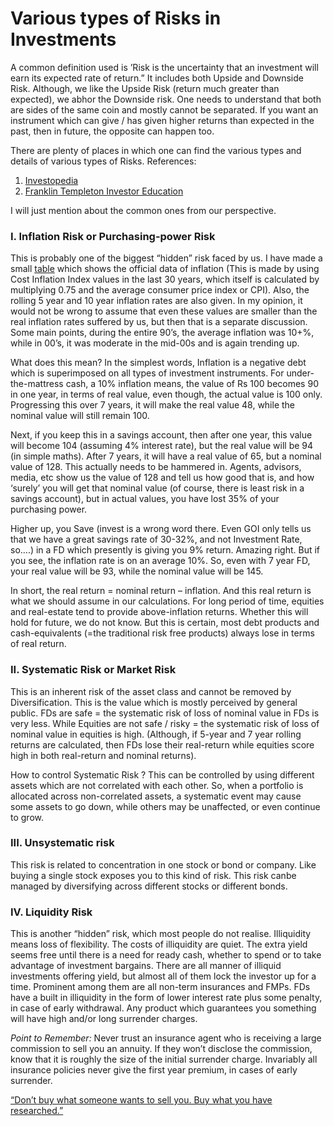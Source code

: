 # Various types of Risks in Investments

A common definition used is ’Risk is the uncertainty that an investment will earn its expected rate of return.” It includes both Upside and Downside Risk. Although, we like the Upside Risk (return much greater than expected), we abhor the Downside risk. One needs to understand that both are sides of the same coin and mostly cannot be separated. If you want an instrument which can give / has given higher returns than expected in the past, then in future, the opposite can happen too.

There are plenty of places in which one can find the various types and details of various types of Risks. References:

1.  [Investopedia](http://www.investopedia.com/exam-guide/finra-series-6/evaluation-customers/types-investment-risks.asp)
2.  [Franklin Templeton Investor Education](https://www.franklintempleton.com/retail/pages/generic_content/education/fin_basic/understand_risk.jsf)

I will just mention about the common ones from our perspective.

### **I. Inflation Risk or Purchasing-power Risk**

This is probably one of the biggest “hidden” risk faced by us. I have made a small [table](http://imgur.com/dfcMsgk) which shows the official data of inflation (This is made by using Cost Inflation Index values in the last 30 years, which itself is calculated by multiplying 0.75 and the average consumer price index or CPI). Also, the rolling 5 year and 10 year inflation rates are also given. In my opinion, it would not be wrong to assume that even these values are smaller than the real inflation rates suffered by us, but then that is a separate discussion. Some main points, during the entire 90’s, the average inflation was 10+%, while in 00’s, it was moderate in the mid-00s and is again trending up.

What does this mean? In the simplest words, Inflation is a negative debt which is superimposed on all types of investment instruments. For under-the-mattress cash, a 10% inflation means, the value of Rs 100 becomes 90 in one year, in terms of real value, even though, the actual value is 100 only. Progressing this over 7 years, it will make the real value 48, while the nominal value will still remain 100.

Next, if you keep this in a savings account, then after one year, this value will become 104 (assuming 4% interest rate), but the real value will be 94 (in simple maths). After 7 years, it will have a real value of 65, but a nominal value of 128. This actually needs to be hammered in. Agents, advisors, media, etc show us the value of 128 and tell us how good that is, and how ‘surely’ you will get that nominal value (of course, there is least risk in a savings account), but in actual values, you have lost 35% of your purchasing power.

Higher up, you Save (invest is a wrong word there. Even GOI only tells us that we have a great savings rate of 30-32%, and not Investment Rate, so….) in a FD which presently is giving you 9% return. Amazing right. But if you see, the inflation rate is on an average 10%. So, even with 7 year FD, your real value will be 93, while the nominal value will be 145.

In short, the real return = nominal return – inflation. And this real return is what we should assume in our calculations. For long period of time, equities and real-estate tend to provide above-inflation returns. Whether this will hold for future, we do not know. But this is certain, most debt products and cash-equivalents (=the traditional risk free products) always lose in terms of real return.

### **II. Systematic Risk or Market Risk**

This is an inherent risk of the asset class and cannot be removed by Diversification. This is the value which is mostly perceived by general public. FDs are safe = the systematic risk of loss of nominal value in FDs is very less. While Equities are not safe / risky = the systematic risk of loss of nominal value in equities is high. (Although, if 5-year and 7 year rolling returns are calculated, then FDs lose their real-return while equities score high in both real-return and nominal returns).

How to control Systematic Risk ? This can be controlled by using different assets which are not correlated with each other. So, when a portfolio is allocated across non-correlated assets, a systematic event may cause some assets to go down, while others may be unaffected, or even continue to grow.

### **III. Unsystematic risk**

This risk is related to concentration in one stock or bond or company. Like buying a single stock exposes you to this kind of risk. This risk canbe managed by diversifying across different stocks or different bonds.

### **IV. Liquidity Risk**

This is another “hidden” risk, which most people do not realise. Illiquidity means loss of flexibility. The costs of illiquidity are quiet. The extra yield seems free until there is a need for ready cash, whether to spend or to take advantage of investment bargains. There are all manner of illiquid investments offering yield, but almost all of them lock the investor up for a time. Prominent among them are all non-term insurances and FMPs. FDs have a built in illiquidity in the form of lower interest rate plus some penalty, in case of early withdrawal. Any product which guarantees you something will have high and/or long surrender charges.

*Point to Remember:* Never trust an insurance agent who is receiving a large commission to sell you an annuity. If they won’t disclose the commission, know that it is roughly the size of the initial surrender charge. Invariably all insurance policies never give the first year premium, in cases of early surrender.

[“Don’t buy what someone wants to sell you. Buy what you have researched.”](http://alephblog.com/2013/02/03/wall-street-hates-you/)
